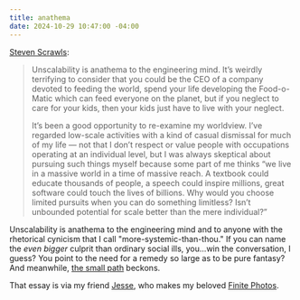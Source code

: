 ```yaml
---
title: anathema
date: 2024-10-29 10:47:00 -04:00
---
```


[Steven Scrawls](https://stevenscrawls.com/care-doesnt-scale/):

>Unscalability is anathema to the engineering mind. It’s weirdly terrifying to consider that you could be the CEO of a company devoted to feeding the world, spend your life developing the Food-o-Matic which can feed everyone on the planet, but if you neglect to care for your kids, then your kids just have to live with your neglect.
>
>It’s been a good opportunity to re-examine my worldview. I’ve regarded low-scale activities with a kind of casual dismissal for much of my life — not that I don’t respect or value people with occupations operating at an individual level, but I was always skeptical about pursuing such things myself because some part of me thinks “we live in a massive world in a time of massive reach. A textbook could educate thousands of people, a speech could inspire millions, great software could touch the lives of billions. Why would you choose limited pursuits when you can do something limitless? Isn’t unbounded potential for scale better than the mere individual?”

Unscalability is anathema to the engineering mind and to anyone with the rhetorical cynicism that I call "more-systemic-than-thou." If you can name the *even bigger* culprit than ordinary social ills, you...win the conversation, I guess? You point to the need for a remedy so large as to be pure fantasy? And meanwhile, [the small path](https://sarahendren.com/2024/10/18/the-small-path/) beckons.

That essay is via my friend [Jesse](https://jklabs.net/), who makes my beloved [Finite Photos](https://finite.photos/).
